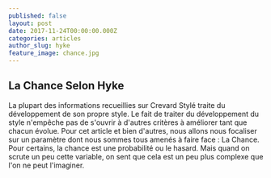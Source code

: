 ```yaml
---
published: false
layout: post
date: 2017-11-24T00:00:00.000Z
categories: articles
author_slug: hyke
feature_image: chance.jpg
---
```

## La Chance Selon Hyke

La plupart des informations recueillies sur Crevard Stylé traite du développement de son propre style. Le fait de traiter du développement du style n'empêche pas de s'ouvrir à d'autres critères à améliorer tant que chacun évolue. Pour cet article et bien d'autres, nous allons nous focaliser sur un paramètre dont nous sommes tous amenés à faire face : La Chance.  
Pour certains, la chance est une probabilité ou le hasard. Mais quand on scrute un peu cette variable, on sent que cela est un peu plus complexe que l'on ne peut l'imaginer.
